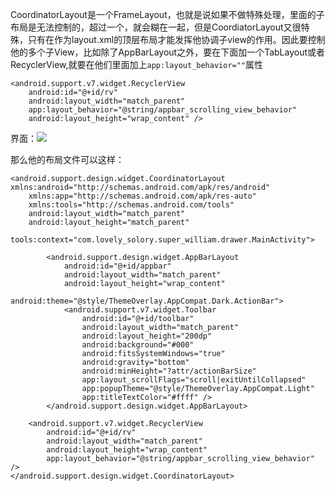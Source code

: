 CoordinatorLayout是一个FrameLayout，也就是说如果不做特殊处理，里面的子布局是无法控制的，超过一个，就会糊在一起，但是CoordiatorLayout又很特殊，只有在作为layout.xml的顶层布局才能发挥他协调子view的作用。因此要控制他的多个子View，比如除了AppBarLayout之外，要在下面加一个TabLayout或者RecyclerView,就要在他们里面加上`app:layout_behavior=""`属性
```
<android.support.v7.widget.RecyclerView
    android:id="@+id/rv"
    android:layout_width="match_parent"
    app:layout_behavior="@string/appbar_scrolling_view_behavior"
    android:layout_height="wrap_content" />
```

界面：![](http://upload-images.jianshu.io/upload_images/7177220-cc1660b2a345f2cb.jpg?imageMogr2/auto-orient/strip%7CimageView2/2/w/200)

那么他的布局文件可以这样：
```
<android.support.design.widget.CoordinatorLayout xmlns:android="http://schemas.android.com/apk/res/android"
    xmlns:app="http://schemas.android.com/apk/res-auto"
    xmlns:tools="http://schemas.android.com/tools"
    android:layout_width="match_parent"
    android:layout_height="match_parent"
    tools:context="com.lovely_solory.super_william.drawer.MainActivity">

        <android.support.design.widget.AppBarLayout
            android:id="@+id/appbar"
            android:layout_width="match_parent"
            android:layout_height="wrap_content"
            android:theme="@style/ThemeOverlay.AppCompat.Dark.ActionBar">
            <android.support.v7.widget.Toolbar
                android:id="@+id/toolbar"
                android:layout_width="match_parent"
                android:layout_height="200dp"
                android:background="#000"
                android:fitsSystemWindows="true"
                android:gravity="bottom"
                android:minHeight="?attr/actionBarSize"
                app:layout_scrollFlags="scroll|exitUntilCollapsed"
                app:popupTheme="@style/ThemeOverlay.AppCompat.Light"
                app:titleTextColor="#ffff" />
        </android.support.design.widget.AppBarLayout>

    <android.support.v7.widget.RecyclerView
        android:id="@+id/rv"
        android:layout_width="match_parent"
        android:layout_height="wrap_content"
        app:layout_behavior="@string/appbar_scrolling_view_behavior" />
</android.support.design.widget.CoordinatorLayout>
```
